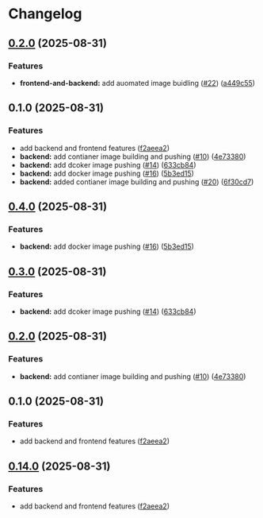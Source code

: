 # Changelog

## [0.2.0](https://github.com/abdulShukor/devops-study-app/compare/backend-v0.1.0...backend-v0.2.0) (2025-08-31)


### Features

* **frontend-and-backend:** add auomated image buidling ([#22](https://github.com/abdulShukor/devops-study-app/issues/22)) ([a449c55](https://github.com/abdulShukor/devops-study-app/commit/a449c55309cbbc47e887bce77f7bc295973df40e))

## 0.1.0 (2025-08-31)


### Features

* add backend and frontend features ([f2aeea2](https://github.com/abdulShukor/devops-study-app/commit/f2aeea204bc0b56bf114b6ad08ba47130dc38a7f))
* **backend:** add contianer image building and pushing ([#10](https://github.com/abdulShukor/devops-study-app/issues/10)) ([4e73380](https://github.com/abdulShukor/devops-study-app/commit/4e73380c5bb5186146abc5759afb58e3c4565874))
* **backend:** add dcoker image pushing ([#14](https://github.com/abdulShukor/devops-study-app/issues/14)) ([633cb84](https://github.com/abdulShukor/devops-study-app/commit/633cb84859e300bd9d95c779df77b2b56f472587))
* **backend:** add docker image pushing ([#16](https://github.com/abdulShukor/devops-study-app/issues/16)) ([5b3ed15](https://github.com/abdulShukor/devops-study-app/commit/5b3ed1587e6d6c9cae33f347eec75a6d427986b3))
* **backend:** added contianer image building and pushing ([#20](https://github.com/abdulShukor/devops-study-app/issues/20)) ([6f30cd7](https://github.com/abdulShukor/devops-study-app/commit/6f30cd7bb707035f3dba30bda8d5c5a01be69c16))

## [0.4.0](https://github.com/abdulShukor/devops-study-app/compare/backend-v0.3.0...backend-v0.4.0) (2025-08-31)


### Features

* **backend:** add docker image pushing ([#16](https://github.com/abdulShukor/devops-study-app/issues/16)) ([5b3ed15](https://github.com/abdulShukor/devops-study-app/commit/5b3ed1587e6d6c9cae33f347eec75a6d427986b3))

## [0.3.0](https://github.com/abdulShukor/devops-study-app/compare/backend-v0.2.0...backend-v0.3.0) (2025-08-31)


### Features

* **backend:** add dcoker image pushing ([#14](https://github.com/abdulShukor/devops-study-app/issues/14)) ([633cb84](https://github.com/abdulShukor/devops-study-app/commit/633cb84859e300bd9d95c779df77b2b56f472587))

## [0.2.0](https://github.com/abdulShukor/devops-study-app/compare/backend-v0.1.0...backend-v0.2.0) (2025-08-31)


### Features

* **backend:** add contianer image building and pushing ([#10](https://github.com/abdulShukor/devops-study-app/issues/10)) ([4e73380](https://github.com/abdulShukor/devops-study-app/commit/4e73380c5bb5186146abc5759afb58e3c4565874))

## 0.1.0 (2025-08-31)


### Features

* add backend and frontend features ([f2aeea2](https://github.com/abdulShukor/devops-study-app/commit/f2aeea204bc0b56bf114b6ad08ba47130dc38a7f))

## [0.14.0](https://github.com/abdulShukor/devops-study-app/compare/backend-v0.13.1...backend-v0.14.0) (2025-08-31)


### Features

* add backend and frontend features ([f2aeea2](https://github.com/abdulShukor/devops-study-app/commit/f2aeea204bc0b56bf114b6ad08ba47130dc38a7f))

